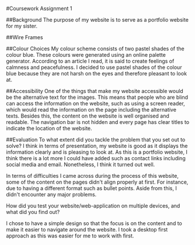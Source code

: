 #Coursework Assignment 1

##Background
The purpose of my website is to serve as a portfolio website for my sister. 

##Wire Frames

##Colour Choices
My colour scheme consists of two pastel shades of the colour blue. These colours were generated using an online palette generator. According to an article I read, it is said to create feelings of calmness and peacefulness. I decided to use pastel shades of the colour blue because they are not harsh on the eyes and therefore pleasant to look at.
 
##Accessibility
One of the things that make my website accessible would be the alternative text for the images. This means that people who are blind can access the information on the website, such as using a screen reader, which would read the information on the page including the alternative texts. Besides this, the content on the website is well organised and readable. The navigation bar is not hidden and every page has clear titles to indicate the location of the website. 

##Evaluation
To what extent did you tackle the problem that you set out to solve?
I think in terms of presentation, my website is good as it displays the information clearly and is pleasing to look at. As this is a portfolio website, I think there is a lot more I could have added such as contact links including social media and email. Nonetheless, I think it turned out well.

In terms of difficulties I came across during the process of this website, some of the content on the pages didn't align properly at first. For instance, due to having a different format such as bullet points. Aside from this, I didn't encounter any major problems.   

How did you test your website/web-application on multiple devices, and what did you find out?

I chose to have a simple design so that the focus is on the content and to make it easier to navigate around the website. I took a desktop first approach as this was easier for me to work with first.  